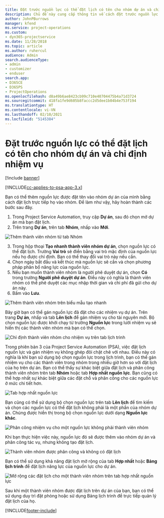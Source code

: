 ```yaml
---
title: Đặt trước nguồn lực có thể đặt lịch có tên cho nhóm dự án và chỉ định nhiệm vụ
description: Chủ đề này cung cấp thông tin về cách đặt trước nguồn lực được nêu tên cho nhóm dự án và chỉ định nhiệm vụ cho nguồn lực.
author: JohnPBurrows
manager: kfend
ms.service: project-operations
ms.custom:
- dyn365-projectservice
ms.date: 11/28/2018
ms.topic: article
ms.author: ruhercul
audience: Admin
search.audienceType:
- admin
- customizer
- enduser
search.app:
- D365CE
- D365PS
- ProjectOperations
ms.openlocfilehash: d8a49b6ae8423cb99c710e40704475b4a71d3724
ms.sourcegitcommit: 418fa1fe9d605b8faccc2d5dee1b04b4e753f194
ms.translationtype: HT
ms.contentlocale: vi-VN
ms.lasthandoff: 02/10/2021
ms.locfileid: "5145384"
---
```

# <a name="book-named-bookable-resources-to-a-project-team-and-assign-tasks"></a>Đặt trước nguồn lực có thể đặt lịch có tên cho nhóm dự án và chỉ định nhiệm vụ 

[!include [banner](../includes/psa-now-project-operations.md)]

[!INCLUDE[cc-applies-to-psa-app-3.x](../includes/cc-applies-to-psa-app-3x.md)]

Bạn có thể thêm nguồn lực được đặt tên vào nhóm dự án của mình bằng cách đặt lịch trực tiếp họ vào nhóm. Để làm như vậy, hãy hoàn thành các bước sau đây.

1. Trong Project Service Automation, truy cập **Dự án**, sau đó chọn mở dự án mà bạn đặt lịch.
2. Trên trang **Dự án**, trên tab **Nhóm**, nhấp vào **Mới**. 

![Thêm thành viên nhóm từ tab Nhóm](media/RM-how-to-1.png)

3. Trong hộp thoại **Tạo nhanh thành viên nhóm dự án**, chọn nguồn lực có thể đặt lịch. Trường **Vai trò** sẽ điền bằng vai trò mặc định của nguồn lực nếu họ được chỉ định. Bạn có thể thay đổi vai trò này nếu cần. 
4. Chọn ngày bắt đầu và kết thúc mà nguồn lực sẽ cần và chọn phương pháp phân bổ năng lực của nguồn lực. 
5. Nếu bạn muốn thành viên nhóm là người phê duyệt dự án, chọn **Có** trong trường **Người phê duyệt dự án**. Điều này có nghĩa là thành viên nhóm có thể phê duyệt các mục nhập thời gian và chi phí đã gửi cho dự án này. 
6. Bấm vào **Lưu**.

![Thêm thành viên nhóm trên biểu mẫu tạo nhanh](media/RM-how-to-2.png)


Bây giờ bạn có thể gán nguồn lực đã đặt cho các nhiệm vụ dự án. Trên trang **Dự án**, nhấp và tab **Lên lịch** để gán nhiệm vụ cho tài nguyên mới. Bộ chọn nguồn lực được khởi chạy từ trường **Nguồn lực** trong lưới nhiệm vụ sẽ hiển thị các thành viên nhóm mà bạn có thể chọn.

![Chỉ định thành viên nhóm cho nhiệm vụ trên tab lịch trình](media/RM-how-to-3.png)

Trong phiên bản 3 của Project Service Automation (PSA), việc đặt lịch nguồn lực và gán nhiệm vụ không ghép đôi chặt chẽ với nhau. Điều này có nghĩa là khi bạn sử dụng bộ chọn nguồn lực trong lịch trình, bạn có thể gán nhiệm vụ cho các thành viên trong nhóm trong nhiều giờ hơn so với đặt lịch của họ trên dự án.
Bạn có thể thấy sự khác biệt giữa đặt lịch và phân công thành viên nhóm trên tab **Nhóm** hoặc tab **Hợp nhất nguồn lực**. Bạn cũng có thể hợp nhất sự khác biệt giữa các đặt chỗ và phân công cho các nguồn lực ở mức chi tiết hơn.

![Tab hợp nhất nguồn lực](media/RM-how-to-4.png)

Bạn cũng có thể sử dụng bộ chọn nguồn lực trên tab **Lên lịch** để tìm kiếm và chọn các nguồn lực có thể đặt lịch không phải là một phần của nhóm dự án. Chúng được hiển thị trong bộ chọn nguồn lực dưới dạng **Nguồn lực khác**.

![Phân công nhiệm vụ cho một nguồn lực không phải thành viên nhóm](media/RM-how-to-5.png)

Khi bạn thực hiện việc này, nguồn lực đó sẽ được thêm vào nhóm dự án và phân công tác vụ, nhưng không tạo đặt lịch.

![Thành viên nhóm được phân công và không có đặt lịch](media/RM-how-to-6.png)

Bạn có thể sử dụng khả năng đặt lịch mở rộng của tab **Hợp nhất** hoặc **Bảng lịch trình** để đặt lịch năng lực của nguồn lực cho dự án.

![Mở rộng các đặt lịch cho một thành viên nhóm trên tab hợp nhất nguồn lực](media/RM-how-to-7.png)

Sau khi một thành viên nhóm được đặt lịch trên dự án của bạn, bạn có thể sử dụng duy trì đặt phòng hoặc sử dụng Bảng lịch trình để trực tiếp quản lý đặt lịch của họ.


[!INCLUDE[footer-include](../includes/footer-banner.md)]